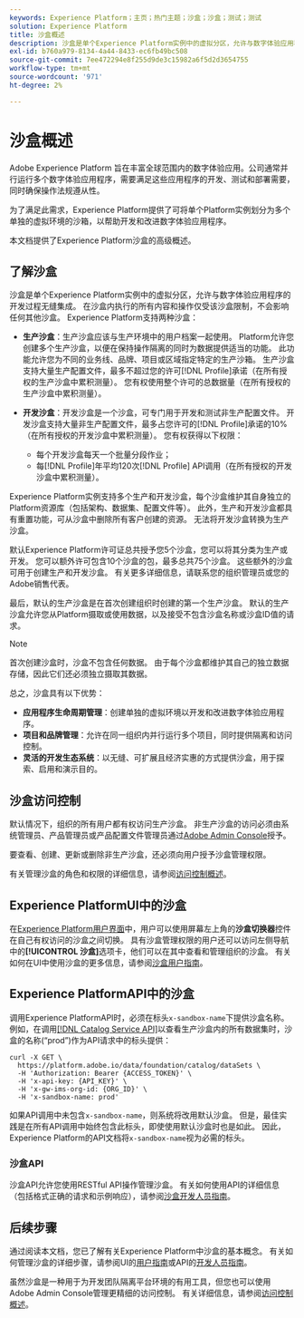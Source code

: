 ```yaml
---
keywords: Experience Platform；主页；热门主题；沙盒；沙盒；测试；测试
solution: Experience Platform
title: 沙盒概述
description: 沙盒是单个Experience Platform实例中的虚拟分区，允许与数字体验应用程序的开发过程无缝集成。
exl-id: b760a979-8134-4a44-8433-ec6fb49bc508
source-git-commit: 7ee472294e8f255d9de3c15982a6f5d2d3654755
workflow-type: tm+mt
source-wordcount: '971'
ht-degree: 2%

---
```


# 沙盒概述

Adobe Experience Platform 旨在丰富全球范围内的数字体验应用。公司通常并行运行多个数字体验应用程序，需要满足这些应用程序的开发、测试和部署需要，同时确保操作法规遵从性。

为了满足此需求，Experience Platform提供了可将单个Platform实例划分为多个单独的虚拟环境的沙箱，以帮助开发和改进数字体验应用程序。

本文档提供了Experience Platform沙盒的高级概述。

## 了解沙盒

沙盒是单个Experience Platform实例中的虚拟分区，允许与数字体验应用程序的开发过程无缝集成。 在沙盒内执行的所有内容和操作仅受该沙盒限制，不会影响任何其他沙盒。 Experience Platform支持两种沙盒：

* **生产沙盒**：生产沙盒应该与生产环境中的用户档案一起使用。 Platform允许您创建多个生产沙盒，以便在保持操作隔离的同时为数据提供适当的功能。 此功能允许您为不同的业务线、品牌、项目或区域指定特定的生产沙箱。 生产沙盒支持大量生产配置文件，最多不超过您的许可[!DNL Profile]承诺（在所有授权的生产沙盒中累积测量）。 您有权使用整个许可的总数据量（在所有授权的生产沙盒中累积测量）。

* **开发沙盒**：开发沙盒是一个沙盒，可专门用于开发和测试非生产配置文件。 开发沙盒支持大量非生产配置文件，最多占您许可的[!DNL Profile]承诺的10%（在所有授权的开发沙盒中累积测量）。 您有权获得以下权限：
   * 每个开发沙盒每天一个批量分段作业；
   * 每[!DNL Profile]年平均120次[!DNL Profile] API调用（在所有授权的开发沙盒中累积测量）。

Experience Platform实例支持多个生产和开发沙盒，每个沙盒维护其自身独立的Platform资源库（包括架构、数据集、配置文件等）。 此外，生产和开发沙盒都具有重置功能，可从沙盒中删除所有客户创建的资源。 无法将开发沙盒转换为生产沙盒。

默认Experience Platform许可证总共授予您5个沙盒，您可以将其分类为生产或开发。 您可以额外许可包含10个沙盒的包，最多总共75个沙盒。 这些额外的沙盒可用于创建生产和开发沙盒。 有关更多详细信息，请联系您的组织管理员或您的Adobe销售代表。

最后，默认的生产沙盒是在首次创建组织时创建的第一个生产沙盒。 默认的生产沙盒允许您从Platform摄取或使用数据，以及接受不包含沙盒名称或沙盒ID值的请求。

>[!NOTE]
>
>首次创建沙盒时，沙盒不包含任何数据。 由于每个沙盒都维护其自己的独立数据存储，因此它们还必须独立摄取其数据。

总之，沙盒具有以下优势：

* **应用程序生命周期管理**：创建单独的虚拟环境以开发和改进数字体验应用程序。
* **项目和品牌管理**：允许在同一组织内并行运行多个项目，同时提供隔离和访问控制。
* **灵活的开发生态系统**：以无缝、可扩展且经济实惠的方式提供沙盒，用于探索、启用和演示目的。

## 沙盒访问控制

默认情况下，组织的所有用户都有权访问生产沙盒。 非生产沙盒的访问必须由系统管理员、产品管理员或产品配置文件管理员通过[Adobe Admin Console](https://adminconsole.adobe.com)授予。

要查看、创建、更新或删除非生产沙盒，还必须向用户授予沙盒管理权限。

有关管理沙盒的角色和权限的详细信息，请参阅[访问控制概述](../access-control/home.md)。

## Experience PlatformUI中的沙盒

在[Experience Platform用户界面](https://platform.adobe.com)中，用户可以使用屏幕左上角的&#x200B;**沙盒切换器**&#x200B;控件在自己有权访问的沙盒之间切换。  具有沙盒管理权限的用户还可以访问左侧导航中的&#x200B;**[!UICONTROL 沙盒]**&#x200B;选项卡，他们可以在其中查看和管理组织的沙盒。 有关如何在UI中使用沙盒的更多信息，请参阅[沙盒用户指南](ui/overview.md)。

## Experience PlatformAPI中的沙盒

调用Experience PlatformAPI时，必须在标头`x-sandbox-name`下提供沙盒名称。 例如，在调用[[!DNL Catalog Service API]](https://www.adobe.io/experience-platform-apis/references/catalog/)以查看生产沙盒内的所有数据集时，沙盒的名称(“prod”)作为API请求中的标头提供：

```shell
curl -X GET \
  https://platform.adobe.io/data/foundation/catalog/dataSets \
  -H 'Authorization: Bearer {ACCESS_TOKEN}' \
  -H 'x-api-key: {API_KEY}' \
  -H 'x-gw-ims-org-id: {ORG_ID}' \
  -H 'x-sandbox-name: prod'
```

如果API调用中未包含`x-sandbox-name`，则系统将改用默认沙盒。 但是，最佳实践是在所有API调用中始终包含此标头，即使使用默认沙盒时也是如此。 因此，Experience Platform的API文档将`x-sandbox-name`视为必需的标头。

### 沙盒API

沙盒API允许您使用RESTful API操作管理沙盒。 有关如何使用API的详细信息（包括格式正确的请求和示例响应），请参阅[沙盒开发人员指南](api/overview.md)。

## 后续步骤

通过阅读本文档，您已了解有关Experience Platform中沙盒的基本概念。 有关如何管理沙盒的详细步骤，请参阅UI的[用户指南](ui/overview.md)或API的[开发人员指南](./api/getting-started.md)。

虽然沙盒是一种用于为开发团队隔离平台环境的有用工具，但您也可以使用Adobe Admin Console管理更精细的访问控制。 有关详细信息，请参阅[访问控制概述](../access-control/home.md)。

